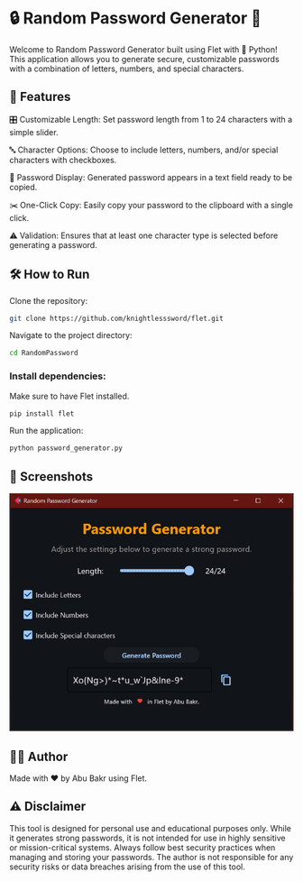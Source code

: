 # 🔒 Random Password Generator 🔑

Welcome to Random Password Generator built using Flet with 🐍 Python! This application allows you to generate secure, customizable passwords with a combination of letters, numbers, and special characters.

## 🚀 Features

🎛 Customizable Length: Set password length from 1 to 24 characters with a simple slider.

🔤 Character Options: Choose to include letters, numbers, and/or special characters with checkboxes.

📝 Password Display: Generated password appears in a text field ready to be copied.

✂️ One-Click Copy: Easily copy your password to the clipboard with a single click.

⚠️ Validation: Ensures that at least one character type is selected before generating a password.

## 🛠️ How to Run
Clone the repository:

```bash
git clone https://github.com/knightlesssword/flet.git
```
Navigate to the project directory:

```bash
cd RandomPassword
```
### Install dependencies:

Make sure to have Flet installed.

```bash
pip install flet
```
Run the application:

```bash
python password_generator.py
```

## 📸 Screenshots
![img.png](img.png)

## 👨‍💻 Author
Made with ❤️ by Abu Bakr using Flet.

## ⚠️ Disclaimer
This tool is designed for personal use and educational purposes only. While it generates strong passwords, it is not intended for use in highly sensitive or mission-critical systems. Always follow best security practices when managing and storing your passwords. The author is not responsible for any security risks or data breaches arising from the use of this tool.
